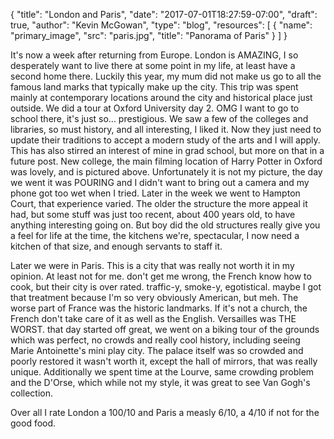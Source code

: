 {
	"title": "London and Paris",
	"date": "2017-07-01T18:27:59-07:00",
	"draft": true,
	"author": "Kevin McGowan",
	"type": "blog",
	"resources": [
		{
			"name": "primary_image",
			"src": "paris.jpg",
			"title": "Panorama of Paris"
		}
	]
}

It's now a week after returning from Europe. London is AMAZING, I so desperately want to live there at some point in my life, at least have a second home there. Luckily this year, my mum did not make us go to all the famous land marks that typically make up the city. This trip was spent mainly at contemporary locations around the city and historical place just outside. We did a tour at Oxford University day 2. OMG I want to go to school there, it's just so... prestigious. We saw a few of the colleges and libraries, so must history, and all interesting, I liked it. Now they just need to update their traditions to accept a modern study of the arts and I will apply. This has also stirred an interest of mine in grad school, but more on that in a future post. New college, the main filming location of Harry Potter in Oxford was lovely, and is pictured above. Unfortunately it is not my picture, the day we went it was POURING and I didn't want to bring out a camera and my phone got too wet when I tried. Later in the week we went to Hampton Court, that experience varied. The older the structure the more appeal it had, but some stuff was just too recent, about 400 years old, to have anything interesting going on. But boy did the old structures really give you a feel for life at the time, the kitchens we're, spectacular, I now need a kitchen of that size, and enough servants to staff it.

Later we were in Paris. This is a city that was really not worth it in my opinion. At least not for me. don't get me wrong, the French know how to cook, but their city is over rated. traffic-y, smoke-y, egotistical. maybe I got that treatment because I'm so very obviously American, but meh. The worse part of France was the historic landmarks. If it's not a church, the French don't take care of it as well as the English. Versailles was THE WORST. that day started off great, we went on a biking tour of the grounds which was perfect, no crowds and really cool history, including seeing Marie Antoinette's mini play city. The palace itself was so crowded and poorly restored it wasn't worth it, except the hall of mirrors, that was really unique. Additionally we spent time at the Lourve, same crowding problem and the D'Orse, which while not my style, it was great to see Van Gogh's collection.

Over all I rate London a 100/10 and Paris a measly 6/10, a 4/10 if not for the good food.